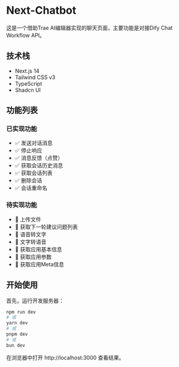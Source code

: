 # Next-Chatbot

这是一个借助Trae AI编辑器实现的聊天页面，主要功能是对接Dify Chat Workflow API。

## 技术栈
- Next.js 14
- Tailwind CSS v3
- TypeScript
- Shadcn UI

## 功能列表

### 已实现功能
- ✅ 发送对话消息
- ✅ 停止响应
- ✅ 消息反馈（点赞）
- ✅ 获取会话历史消息
- ✅ 获取会话列表
- ✅ 删除会话
- ✅ 会话重命名

### 待实现功能
- 🚧 上传文件
- 🚧 获取下一轮建议问题列表
- 🚧 语音转文字
- 🚧 文字转语音
- 🚧 获取应用基本信息
- 🚧 获取应用参数
- 🚧 获取应用Meta信息

## 开始使用

首先，运行开发服务器：

```bash
npm run dev
# 或
yarn dev
# 或
pnpm dev
# 或
bun dev
```
在浏览器中打开 http://localhost:3000 查看结果。